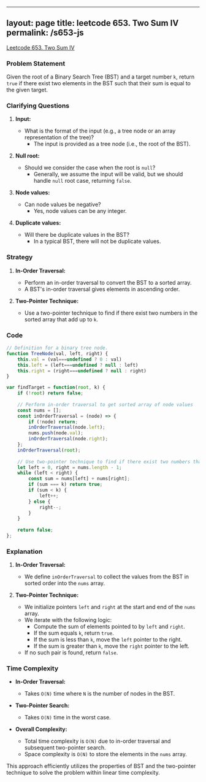 
---
layout: page
title: leetcode 653. Two Sum IV 
permalink: /s653-js
---
[Leetcode 653. Two Sum IV ](https://algoadvance.github.io/algoadvance/l653)
### Problem Statement

Given the root of a Binary Search Tree (BST) and a target number `k`, return `true` if there exist two elements in the BST such that their sum is equal to the given target.

### Clarifying Questions

1. **Input:** 
   - What is the format of the input (e.g., a tree node or an array representation of the tree)?
     - The input is provided as a tree node (i.e., the root of the BST).
   
2. **Null root:**
   - Should we consider the case when the root is `null`?
     - Generally, we assume the input will be valid, but we should handle `null` root case, returning `false`.
   
3. **Node values:**
   - Can node values be negative?
     - Yes, node values can be any integer.

4. **Duplicate values:**
   - Will there be duplicate values in the BST?
     - In a typical BST, there will not be duplicate values.

### Strategy

1. **In-Order Traversal:**
   - Perform an in-order traversal to convert the BST to a sorted array.
   - A BST's in-order traversal gives elements in ascending order.
   
2. **Two-Pointer Technique:**
   - Use a two-pointer technique to find if there exist two numbers in the sorted array that add up to `k`.

### Code

```javascript
// Definition for a binary tree node.
function TreeNode(val, left, right) {
    this.val = (val===undefined ? 0 : val)
    this.left = (left===undefined ? null : left)
    this.right = (right===undefined ? null : right)
}

var findTarget = function(root, k) {
    if (!root) return false;
    
    // Perform in-order traversal to get sorted array of node values
    const nums = [];
    const inOrderTraversal = (node) => {
        if (!node) return;
        inOrderTraversal(node.left);
        nums.push(node.val);
        inOrderTraversal(node.right);
    };
    inOrderTraversal(root);
    
    // Use two-pointer technique to find if there exist two numbers that add to k
    let left = 0, right = nums.length - 1;
    while (left < right) {
        const sum = nums[left] + nums[right];
        if (sum === k) return true;
        if (sum < k) {
            left++;
        } else {
            right--;
        }
    }
    
    return false;
};
```

### Explanation

1. **In-Order Traversal:**
   - We define `inOrderTraversal` to collect the values from the BST in sorted order into the `nums` array.
   
2. **Two-Pointer Technique:**
   - We initialize pointers `left` and `right` at the start and end of the `nums` array.
   - We iterate with the following logic:
     - Compute the sum of elements pointed to by `left` and `right`.
     - If the sum equals `k`, return `true`.
     - If the sum is less than `k`, move the `left` pointer to the right.
     - If the sum is greater than `k`, move the `right` pointer to the left.
   - If no such pair is found, return `false`.

### Time Complexity

- **In-Order Traversal:**
  - Takes `O(N)` time where `N` is the number of nodes in the BST.
  
- **Two-Pointer Search:**
  - Takes `O(N)` time in the worst case.

- **Overall Complexity:**
  - Total time complexity is `O(N)` due to in-order traversal and subsequent two-pointer search.
  - Space complexity is `O(N)` to store the elements in the `nums` array.

This approach efficiently utilizes the properties of BST and the two-pointer technique to solve the problem within linear time complexity.
